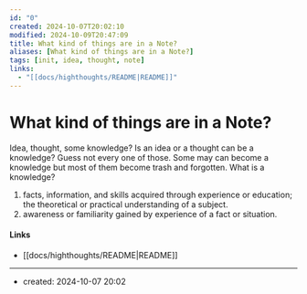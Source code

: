 ```yaml
---
id: "0"
created: 2024-10-07T20:02:10
modified: 2024-10-09T20:47:09
title: What kind of things are in a Note?
aliases: [What kind of things are in a Note?]
tags: [init, idea, thought, note]
links:
  - "[[docs/highthoughts/README|README]]"
---
```

# What kind of things are in a Note?

Idea, thought, some knowledge? Is an idea or a thought can be a knowledge? Guess not every one of those. Some may can become a knowledge but most of them become trash and forgotten. What is a knowledge? 

1. facts, information, and skills acquired through experience or education; the theoretical or practical understanding of a subject.
2. awareness or familiarity gained by experience of a fact or situation.


#### Links

- [[docs/highthoughts/README|README]]

---
- created: 2024-10-07 20:02
